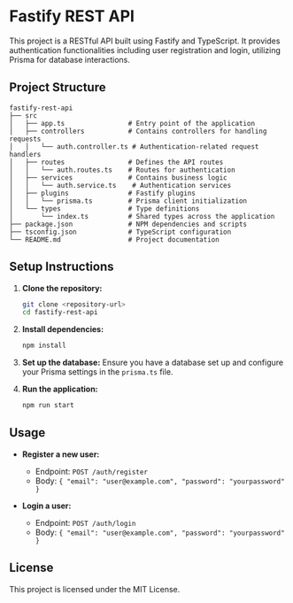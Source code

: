 # Fastify REST API

This project is a RESTful API built using Fastify and TypeScript. It provides authentication functionalities including user registration and login, utilizing Prisma for database interactions.

## Project Structure

```
fastify-rest-api
├── src
│   ├── app.ts                # Entry point of the application
│   ├── controllers           # Contains controllers for handling requests
│   │   └── auth.controller.ts # Authentication-related request handlers
│   ├── routes                # Defines the API routes
│   │   └── auth.routes.ts    # Routes for authentication
│   ├── services              # Contains business logic
│   │   └── auth.service.ts    # Authentication services
│   ├── plugins               # Fastify plugins
│   │   └── prisma.ts         # Prisma client initialization
│   └── types                 # Type definitions
│       └── index.ts          # Shared types across the application
├── package.json              # NPM dependencies and scripts
├── tsconfig.json             # TypeScript configuration
└── README.md                 # Project documentation
```

## Setup Instructions

1. **Clone the repository:**
   ```bash
   git clone <repository-url>
   cd fastify-rest-api
   ```

2. **Install dependencies:**
   ```bash
   npm install
   ```

3. **Set up the database:**
   Ensure you have a database set up and configure your Prisma settings in the `prisma.ts` file.

4. **Run the application:**
   ```bash
   npm run start
   ```

## Usage

- **Register a new user:**
  - Endpoint: `POST /auth/register`
  - Body: `{ "email": "user@example.com", "password": "yourpassword" }`

- **Login a user:**
  - Endpoint: `POST /auth/login`
  - Body: `{ "email": "user@example.com", "password": "yourpassword" }`

## License

This project is licensed under the MIT License.